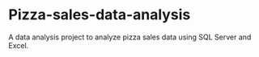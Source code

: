 # Pizza-sales-data-analysis
A data analysis project to analyze pizza sales data using SQL Server and Excel.
